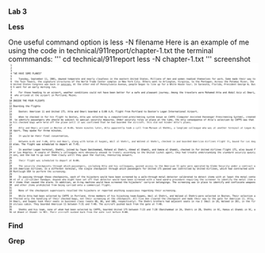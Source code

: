 **Lab 3**

**Less**

One useful command option is less -N filename
Here is an example of me using the code in technical/911report/chapter-1.txt
the terminal commmands:
'''
cd technical/911report
less -N chapter-1.txt
'''
screenshot
![less -N](lessn.png)







**Find**



**Grep**
